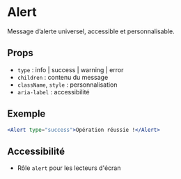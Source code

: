 # Alert

Message d’alerte universel, accessible et personnalisable.

## Props
- `type` : info | success | warning | error
- `children` : contenu du message
- `className`, `style` : personnalisation
- `aria-label` : accessibilité

## Exemple
```jsx
<Alert type="success">Opération réussie !</Alert>
```

## Accessibilité
- Rôle `alert` pour les lecteurs d'écran 